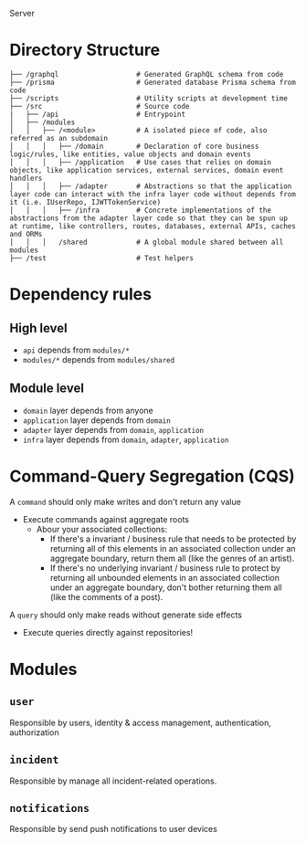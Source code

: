 Server

# Directory Structure

```
├── /graphql                   # Generated GraphQL schema from code 
├── /prisma                    # Generated database Prisma schema from code
├── /scripts                   # Utility scripts at development time
├── /src                       # Source code
|   ├── /api                   # Entrypoint
│   ├── /modules
│   │   ├── /<module>          # A isolated piece of code, also referred as an subdomain
│   │   │   ├── /domain        # Declaration of core business logic/rules, like entities, value objects and domain events
│   │   │   ├── /application   # Use cases that relies on domain objects, like application services, external services, domain event handlers
│   │   │   ├── /adapter       # Abstractions so that the application layer code can interact with the infra layer code without depends from it (i.e. IUserRepo, IJWTTokenService)
│   │   │   ├── /infra         # Concrete implementations of the abstractions from the adapter layer code so that they can be spun up at runtime, like controllers, routes, databases, external APIs, caches and ORMs
│   │   │   /shared            # A global module shared between all modules
├── /test                      # Test helpers
```

# Dependency rules

## High level

- `api` depends from `modules/*`
- `modules/*` depends from `modules/shared`

## Module level

- `domain` layer depends from anyone
- `application` layer depends from `domain`
- `adapter` layer depends from `domain`, `application`
- `infra` layer depends from `domain`, `adapter`, `application`

# Command-Query Segregation (CQS)

A `command` should only make writes and don't return any value

- Execute commands against aggregate roots
  - Abour your associated collections:
    - If there's a invariant / business rule that needs to be protected by returning all of this elements in an associated collection under an aggregate boundary, return them all (like the genres of an artist).
    - If there's no underlying invariant / business rule to protect by returning all unbounded elements in an associated collection under an aggregate boundary, don't bother returning them all (like the comments of a post).

A `query` should only make reads without generate side effects

- Execute queries directly against repositories!

# Modules

## `user`

Responsible by users, identity & access management, authentication, authorization

## `incident`

Responsible by manage all incident-related operations.

## `notifications`

Responsible by send push notifications to user devices

<!-- 
# Events timeline

When a UserCreated event in the `users` subdomain gets fired off, we subscribe and immediately issue a CreateCitizen command from the `incidents` subdomain.

| Id  | Actor      | Command           | Dispatch the domain event | Aggregate | Subdomain |
| --- | ---------- | ----------------- | ------------------------- | --------- | --------- |
| 0   | anonymous  | create-user       | user-created              |           | user      |
| 1   | system (0) | create-ciziten    | citizen-created           | citizen   | incident  |
| 2   | citizen    | create-incident   | incident-created          |           |           |
| 3   | citizen    | react-to-incident |                           |           |           |

 -->
